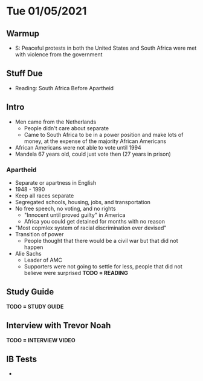 # Tue 01/05/2021 

## Warmup
- S: Peaceful protests in both the United States and South Africa were met with violence from the government

## Stuff Due
- Reading: South Africa Before Apartheid

## Intro
- Men came from the Netherlands
  - People didn't care about separate
  - Came to South Africa to be in a power position and make lots of money, at the expense of the majority African Americans
- African Americans were not able to vote until 1994
- Mandela 67 years old, could just vote then (27 years in prison)

### Apartheid
- Separate or apartness in English
- 1948 - 1990
- Keep all races separate
- Segregated schools, housing, jobs, and transportation
- No free speech, no voting, and no rights
  - "Innocent until proved guilty" in America
  - Africa you could get detained for months with no reason
- "Most copmlex system of racial discrimination ever devised"
- Transition of power
  - People thought that there would be a civil war but that did not happen
- Alie Sachs
  - Leader of AMC
  - Supporters were not going to settle for less, people that did not believe were surprised
**TODO = READING**

## Study Guide
**TODO = STUDY GUIDE**

## Interview with Trevor Noah
**TODO = INTERVIEW VIDEO**

## IB Tests
- 
